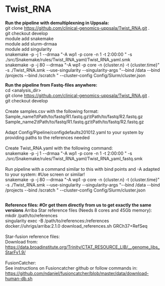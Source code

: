 # Twist_RNA
**Run the pipeline with demultiplexning in Uppsala: <br>**
git clone https://github.com/clinical-genomics-uppsala/Twist_RNA.git . <br>
git checkout develop <br>
module add snakemake <br>
module add slurm-drmaa <br>
module add singularity <br>
snakemake -p -j 1 --drmaa "-A wp1 -p core -n 1 -t 2:00:00 "  -s ./src/Snakemake/rules/Twist_RNA_yaml/Twist_RNA_yaml.smk <br>
snakemake -p -j 80 --drmaa "-A wp1 -p core -n {cluster.n} -t {cluster.time}" -s ./Twist_RNA.smk --use-singularity --singularity-args "--bind /data --bind /projects --bind /scratch " --cluster-config Config/Slurm/cluster.json <br>

**Run the pipeline from Fastq-files anywhere: <br>**
cd <analysis_dir> <br>
git clone https://github.com/clinical-genomics-uppsala/Twist_RNA.git . <br>
git checkout develop <br> <br>
Create samples.csv with the following format: <br>
Sample_name1\tPath/to/fastq/R1.fastq.gz\tPath/to/fastq/R2.fastq.gz <br>
Sample_name2\tPath/to/fastq/R1.fastq.gz\tPath/to/fastq/R2.fastq.gz <br> <br>
Adapt Config/Pipeline/configdefaults201012.yaml to your system by providing paths to the references needed<br> <br>
Create Twist_RNA.yaml with the following command:  <br>
snakemake -p -j 1 --drmaa "-A wp1 -p core -n 1 -t 2:00:00 "  -s ./src/Snakemake/rules/Twist_RNA_yaml/Twist_RNA_yaml_fastq.smk <br> <br>
Run pipeline with a command similar to this with bind points and -A adapted to your system: #Use screen or similar! <br>
snakemake -p -j 80 --drmaa "-A wp1 -p core -n {cluster.n} -t {cluster.time}" -s ./Twist_RNA.smk --use-singularity --singularity-args "--bind /data --bind /projects --bind /scratch " --cluster-config Config/Slurm/cluster.json <br> <br>

**Reference files: #Or get them directly from us to get exactly the same versions**
Arriba Star reference files (Needs 8 cores and 45Gb memory):<br>
mkdir /path/to/references<br>
singularity exec -B /path/to/references:/references docker://uhrigs/arriba:2.1.0 download_references.sh GRCh37+RefSeq <br> <br>
Star-fusion reference files:<br>
Download from: https://data.broadinstitute.org/Trinity/CTAT_RESOURCE_LIB/__genome_libs_StarFv1.9/ <br> <br>
FusionCatcher:<br>
See instructions on Fusioncatcher github or follow commands in:<br>
https://github.com/ndaniel/fusioncatcher/blob/master/data/download-human-db.sh <br>
